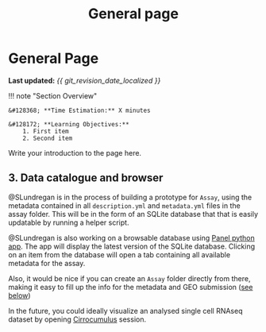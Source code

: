 ﻿---
title: General page
summary: A brief description of my document.
---

<!--
# Put above to hide navigation (left), toc (right) or footer (bottom)

hide:
  - navigation 
  - toc
  - footer 

# You should hide the navigation if there are no subsections
# You should hide the Table of Contents if there are no important titles
-->

# General Page

**Last updated:** *{{ git_revision_date_localized }}*

!!! note "Section Overview"

    &#128368; **Time Estimation:** X minutes  

    &#128172; **Learning Objectives:**    
        1. First item  
        2. Second item  

    
Write your introduction to the page here.

## 3. Data catalogue and browser

@SLundregan is in the process of building a prototype for `Assay`, using the metadata contained in all `description.yml` and `metadata.yml` files in the assay folder.
This will be in the form of an SQLite database that that is easily updatable by running a helper script.

@SLundregan is also working on a browsable database using [Panel python app](https://panel.holoviz.org/).
The app will display the latest version of the SQLite database. Clicking on an item from the database
will open a tab containing all available metadata for the assay.

Also, it would be nice if you can create an `Assay` folder directly from there,
making it easy to fill up the info for the metadata and GEO submission ([see below](#8-data-upload-to-geo))

In the future, you could ideally visualize an analysed single cell RNAseq dataset by opening [Cirrocumulus](https://cirrocumulus.readthedocs.io/en/latest/) session.